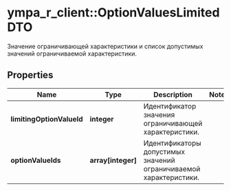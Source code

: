 # ympa_r_client::OptionValuesLimitedDTO

Значение ограничивающей характеристики и список допустимых значений ограничиваемой характеристики.

## Properties
Name | Type | Description | Notes
------------ | ------------- | ------------- | -------------
**limitingOptionValueId** | **integer** | Идентификатор значения ограничивающей характеристики. | 
**optionValueIds** | **array[integer]** | Идентификаторы допустимых значений ограничиваемой характеристики.  | 


